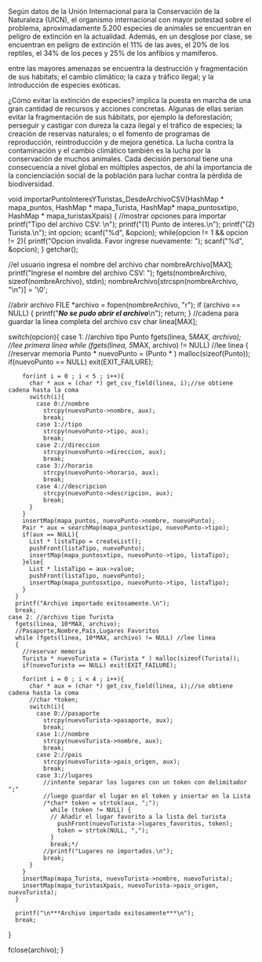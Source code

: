 Según datos de la Unión Internacional para la Conservación de la Naturaleza (UICN), el organismo internacional con mayor potestad sobre el problema, aproximadamente 5.200 especies de animales se encuentran en peligro de extinción en la actualidad. Además, en un desglose por clase, se encuentran en peligro de extinción el 11% de las aves, el 20% de los reptiles, el 34% de los peces y 25% de los anfibios y mamíferos.

entre las mayores amenazas se encuentra la destrucción y fragmentación de sus hábitats; el cambio climático; la caza y tráfico ilegal; y la introducción de especies exóticas. 

¿Cómo evitar la extinción de especies?
implica la puesta en marcha de una gran cantidad de recursos y acciones concretas. Algunas de ellas serían evitar la fragmentación de sus hábitats, por ejemplo la deforestación; perseguir y castigar con dureza la caza ilegal y el tráfico de especies; la creación de reservas naturales; o el fomento de programas de reproducción, reintroducción y de mejora genética. La lucha contra la contaminación y el cambio climático también es la lucha por la conservación de muchos animales. Cada decisión personal tiene una consecuencia a nivel global en múltiples aspectos, de ahí la importancia de la concienciación social de la población para luchar contra la pérdida de biodiversidad. 

void importarPuntoInteresYTuristas_DesdeArchivoCSV(HashMap * mapa_puntos, HashMap * mapa_Turista, HashMap* mapa_puntosxtipo, HashMap * mapa_turistasXpais)
{
  //mostrar opciones para importar
  printf("Tipo del archivo CSV: \n");
  printf("(1) Punto de interes.\n");
  printf("(2) Turista.\n");
  int opcion;
  scanf("%d", &opcion);
  while(opcion != 1 && opcion != 2){
    printf("Opcion invalida. Favor ingrese nuevamente: ");
    scanf("%d", &opcion);
  }
  getchar();

  //el usuario ingresa el nombre del archivo
  char nombreArchivo[MAX];
  printf("Ingrese el nombre del archivo CSV: ");
  fgets(nombreArchivo, sizeof(nombreArchivo), stdin);
  nombreArchivo[strcspn(nombreArchivo, "\n")] = '\0';

  //abrir archivo
  FILE *archivo = fopen(nombreArchivo, "r");
  if (archivo == NULL) {
      printf("***No se pudo abrir el archivo***\n");
      return;
  }
//cadena para guardar la linea completa del archivo csv
  char linea[MAX];

  switch(opcion){
    case 1: //archivo tipo Punto
      fgets(linea, 5*MAX, archivo); //lee primera linea
      while (fgets(linea, 5*MAX, archivo) != NULL) //lee linea
      {
        //reservar memoria
        Punto * nuevoPunto = (Punto * ) malloc(sizeof(Punto));
        if(nuevoPunto == NULL) exit(EXIT_FAILURE);

        for(int i = 0 ; i < 5 ; i++){
          char * aux = (char *) get_csv_field(linea, i);//se obtiene cadena hasta la coma
          switch(i){
            case 0://nombre
              strcpy(nuevoPunto->nombre, aux);
              break;
            case 1://tipo
              strcpy(nuevoPunto->tipo, aux);
              break;
            case 2://direccion
              strcpy(nuevoPunto->direccion, aux);
              break;
            case 3://horario
              strcpy(nuevoPunto->horario, aux);
              break;
            case 4://descripcion
              strcpy(nuevoPunto->descripcion, aux);
              break;
          }
        }
        insertMap(mapa_puntos, nuevoPunto->nombre, nuevoPunto);
        Pair * aux = searchMap(mapa_puntosxtipo, nuevoPunto->tipo);
        if(aux == NULL){
          List * listaTipo = createList();
          pushFront(listaTipo, nuevoPunto);
          insertMap(mapa_puntosxtipo, nuevoPunto->tipo, listaTipo);
        }else{
          List * listaTipo = aux->value;
          pushFront(listaTipo, nuevoPunto);
          insertMap(mapa_puntosxtipo, nuevoPunto->tipo, listaTipo);
        }
      }
      printf("Archivo importado exitosamente.\n");
      break;
    case 2: //archivo tipo Turista
      fgets(linea, 10*MAX, archivo);
      //Pasaporte,Nombre,País,Lugares Favoritos
      while (fgets(linea, 10*MAX, archivo) != NULL) //lee linea
      {
        //reservar memoria
        Turista * nuevoTurista = (Turista * ) malloc(sizeof(Turista));
        if(nuevoTurista == NULL) exit(EXIT_FAILURE);

        for(int i = 0 ; i < 4 ; i++){
          char * aux = (char *) get_csv_field(linea, i);//se obtiene cadena hasta la coma
          //char *token;
          switch(i){
            case 0://pasaporte
              strcpy(nuevoTurista->pasaporte, aux);
              break;
            case 1://nombre
              strcpy(nuevoTurista->nombre, aux);
              break;
            case 2://pais
              strcpy(nuevoTurista->pais_origen, aux);
              break;
            case 3://lugares
              //intente separar los lugares con un token con delimitador ";" 
              //luego guardar el lugar en el token y insertar en la Lista
              /*char* token = strtok(aux, ";");
                while (token != NULL) {
                // Añadir el lugar favorito a la lista del turista
                  pushFront(nuevoTurista->lugares_favoritos, token);
                  token = strtok(NULL, ",");
                }
                break;*/
              //printf("Lugares no importados.\n");
              break;
          }
        }
        insertMap(mapa_Turista, nuevoTurista->nombre, nuevoTurista);
        insertMap(mapa_turistasXpais, nuevoTurista->pais_origen, nuevoTurista);
      }

      printf("\n***Archivo importado exitosamente***\n");
      break;
  }

  fclose(archivo);
}